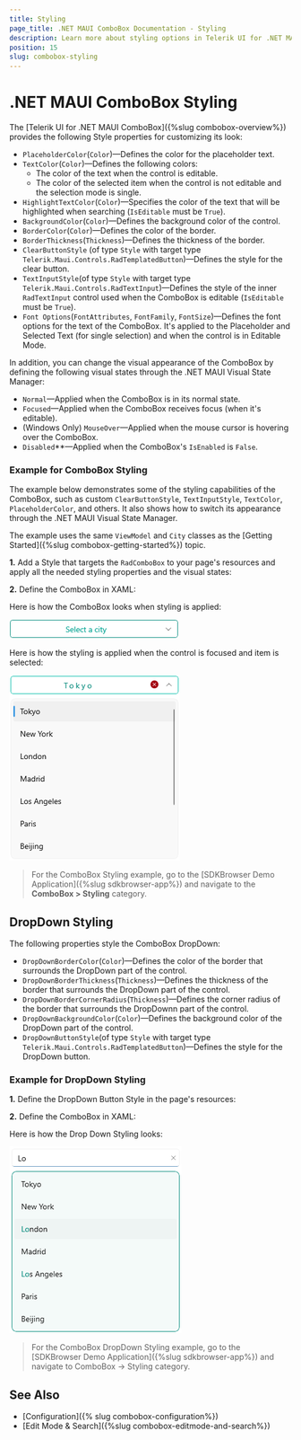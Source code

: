 ```yaml
---
title: Styling
page_title: .NET MAUI ComboBox Documentation - Styling
description: Learn more about styling options in Telerik UI for .NET MAUI ComboBox control.
position: 15
slug: combobox-styling
---
```


# .NET MAUI ComboBox Styling

The [Telerik UI for .NET MAUI ComboBox]({%slug combobox-overview%}) provides the following Style properties for customizing its look:

* `PlaceholderColor`(`Color`)&mdash;Defines the color for the placeholder text.
* `TextColor`(`Color`)&mdash;Defines the following colors:
	* The color of the text when the control is editable.
	* The color of the selected item when the control is not editable and the selection mode is single.
* `HighlightTextColor`(`Color`)&mdash;Specifies the color of the text that will be highlighted when searching (`IsEditable` must be `True`).
* `BackgroundColor`(`Color`)&mdash;Defines the background color of the control.
* `BorderColor`(`Color`)&mdash;Defines the color of the border.
* `BorderThickness`(`Thickness`)&mdash;Defines the thickness of the border.
* `ClearButtonStyle` (of type `Style` with target type `Telerik.Maui.Controls.RadTemplatedButton`)&mdash;Defines the style for the clear button.
* `TextInputStyle`(of type `Style` with target type `Telerik.Maui.Controls.RadTextInput`)&mdash;Defines the style of the inner `RadTextInput` control used when the ComboBox is editable (`IsEditable` must be `True`).
* `Font Options`(`FontAttributes`, `FontFamily`, `FontSize`)&mdash;Defines the font options for the text of the ComboBox. It's applied to the Placeholder and Selected Text (for single selection) and when the control is in Editable Mode.

In addition, you can change the visual appearance of the ComboBox by defining the following visual states through the .NET MAUI Visual State Manager:

* `Normal`&mdash;Applied when the ComboBox is in its normal state.
* `Focused`&mdash;Applied when the ComboBox receives focus (when it's editable).
* (Windows Only) `MouseOver`&mdash;Applied when the mouse cursor is hovering over the ComboBox.
* `Disabled`**&mdash;Applied when the ComboBox's `IsEnabled` is `False`.

### Example for ComboBox Styling

The example below demonstrates some of the styling capabilities of the ComboBox, such as custom `ClearButtonStyle`, `TextInputStyle`, `TextColor`, `PlaceholderColor`, and others. It also shows how to switch its appearance through the .NET MAUI Visual State Manager.

The example uses the same `ViewModel` and `City` classes as the [Getting Started]({%slug combobox-getting-started%}) topic.

**1.** Add a Style that targets the `RadComboBox` to your page's resources and apply all the needed styling properties and the visual states:

<snippet id='combobox-custom-styles' />

**2.** Define the ComboBox in XAML:

<snippet id='combobox-styling-xaml'/>

Here is how the ComboBox looks when styling is applied:

![.NET MAUI ComboBox Styling](images/combobox-styling.png)

Here is how the styling is applied when the control is focused and item is selected:

![.NET MAUI ComboBox Styling on Selected Item](images/combobox-styling-focused.png)

> For the ComboBox Styling example, go to the [SDKBrowser Demo Application]({%slug sdkbrowser-app%}) and navigate to the **ComboBox > Styling** category.

## DropDown Styling

The following properties style the ComboBox DropDown:

* `DropDownBorderColor`(`Color`)&mdash;Defines the color of the border that surrounds the DropDown part of the control.
* `DropDownBorderThickness`(`Thickness`)&mdash;Defines the thickness of the border that surrounds the DropDown part of the control.
* `DropDownBorderCornerRadius`(`Thickness`)&mdash;Defines the corner radius of the border that surrounds the DropDownn part of the control.
* `DropDownBackgroundColor`(`Color`)&mdash;Defines the background color of the DropDown part of the control.
* `DropDownButtonStyle`(of type `Style` with target type `Telerik.Maui.Controls.RadTemplatedButton`)&mdash;Defines the style for the DropDown button.

### Example for DropDown Styling

**1.** Define the DropDown Button Style in the page's resources:

<snippet id='combobox-dropdownbutton-style'/>

**2.** Define the ComboBox in XAML:

<snippet id='combobox-dropdown-styling'/>

Here is how the Drop Down Styling looks:

![ComboBox Drop Down Style](images/combobox-drop-down-style.png)

> For the ComboBox DropDown Styling example, go to the [SDKBrowser Demo Application]({%slug sdkbrowser-app%}) and navigate to ComboBox -> Styling category.

## See Also

- [Configuration]({% slug combobox-configuration%})
- [Edit Mode & Search]({%slug combobox-editmode-and-search%})
